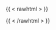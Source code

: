 {{
< rawhtml >
}}
<div data-iframe-width="150" data-iframe-height="270" data-share-badge-id="7c0869a5-d761-4b93-ad5e-ebc49cf29dd3" data-share-badge-host="https://www.credly.com"></div><script type="text/javascript" async src="//cdn.credly.com/assets/utilities/embed.js"></script>
{{
< /rawhtml >
}}
